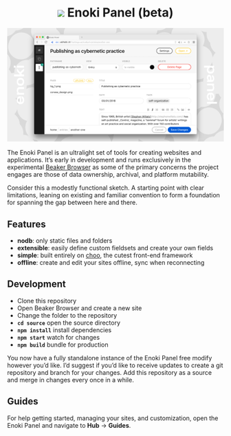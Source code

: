 <h1 align="center"><img src="favicon.png" height="22px"> Enoki Panel (beta)</h1>

![](assets/meta.jpg)

The Enoki Panel is an ultralight set of tools for creating websites and applications. It’s early in development and runs exclusively in the experimental [Beaker Browser](https://beakerbrowser.com) as some of the primary concerns the project engages are those of data ownership, archival, and platform mutability.

Consider this a modestly functional sketch. A starting point with clear limitations, leaning on existing and familiar convention to form a foundation for spanning the gap between here and there.

## Features

- **nodb**: only static files and folders
- **extensible**: easily define custom fieldsets and create your own fields
- **simple**: built entirely on [choo](https://choo.io), the cutest front-end framework
- **offline**: create and edit your sites offline, sync when reconnecting

## Development

- Clone this repository
- Open Beaker Browser and create a new site
- Change the folder to the repository
- **`cd source`** open the source directory
- **`npm install`** install dependencies
- **`npm start`** watch for changes
- **`npm build`** bundle for production

You now have a fully standalone instance of the Enoki Panel free modify however you’d like. I’d suggest if you’d like to receive updates to create a git repository and branch for your changes. Add this repository as a source and merge in changes every once in a while.

## Guides

For help getting started, managing your sites, and customization, open the Enoki Panel and navigate to **Hub** → **Guides**.